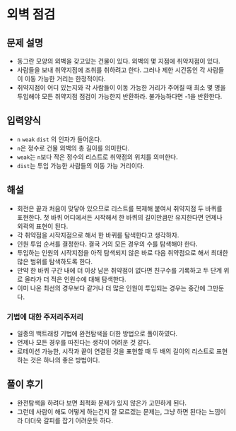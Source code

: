 # 외벽 점검
## 문제 설명
- 동그란 모양의 외벽을 갖고있는 건물이 있다. 외벽의 몇 지점에 취약지점이 있다.
- 사람들을 보내 취약지점에 조취를 취하려고 한다. 그러나 제한 시간동인 각 사람들이 이동 가능한 거리는 한정적이다.
- 취약지점이 어디 있는지와 각 사람들이 이동 가능한 거리가 주어질 때 최소 몇 명을 투입해야 모든 취약지점 점검이 가능한지 반환하라. 불가능하다면 -1을 반환한다.

## 입력양식
- `n` `weak` `dist` 의 인자가 들어온다.
- `n`은 정수로 건물 외벽의 총 길이를 의미한다.
- `weak`는 `n`보다 작은 정수의 리스트로 취약점의 위치를 의미한다.
- `dist`는 투입 가능한 사람들의 이동 가능 거리이다.

## 해설
- 회전은 끝과 처음이 맞닿아 있으므로 리스트를 복제해 붙여서 취약지점 두 바퀴를 표현한다. 첫 바퀴 어디에서든 시작해서 한 바퀴의 길이만큼만 유지한다면 언제나 외곽의 표현이 된다.
- 각 취약점을 시작지점으로 해서 한 바퀴를 탐색한다고 생각하자.
- 인원 투입 순서를 결정한다. 결국 거의 모든 경우의 수를 탐색해야 한다.
- 투입하는 인원의 시작지점을 아직 탐색되지 않은 바로 다음 취약점으로 해서 최대한 많은 범위를 탐색하도록 한다.
- 만약 한 바퀴 구간 내에 더 이상 남은 취약점이 없다면 친구수를 기록하고 두 단계 위로 올라가 더 적은 인원수에 대해 탐색한다.
- 이미 나온 최선의 경우보다 같거나 더 많은 인원이 투입되는 경우는 중간에 그만둔다.

### 기법에 대한 주저리주저리
- 일종의 백트래킹 기법에 완전탐색을 더한 방법으로 풀이하였다.
- 언제나 모든 경우를 따진다는 생각이 어려운 것 같다.
- 로테이션 가능한, 시작과 끝이 연결된 것을 표현할 때 두 배의 길이의 리스트로 표현하는 것은 하나의 좋은 방법이다.

## 풀이 후기
- 완전탐색을 하려다 보면 최적화 문제가 있지 않은가 고민하게 된다.
- 그런데 사람이 해도 어떻게 하는건지 잘 모르겠는 문제는, 그냥 하면 된다는 느낌이라 더더욱 갈피를 잡기 어려운듯 하다.
